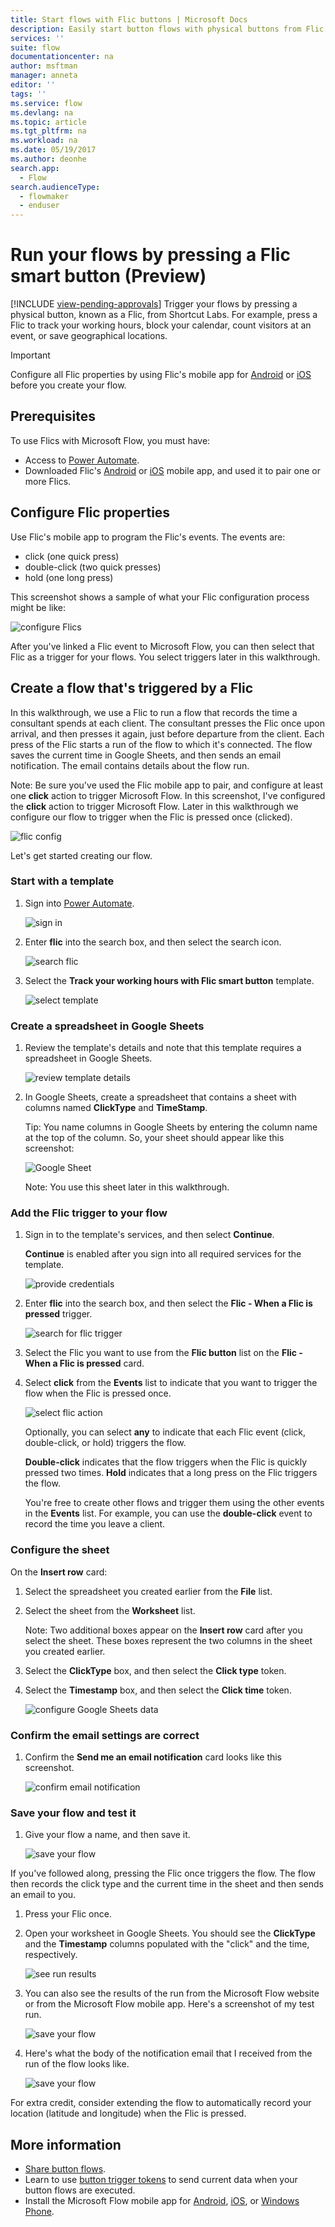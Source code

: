 ```yaml
---
title: Start flows with Flic buttons | Microsoft Docs
description: Easily start button flows with physical buttons from Flic by Shortcut Labs.
services: ''
suite: flow
documentationcenter: na
author: msftman
manager: anneta
editor: ''
tags: ''
ms.service: flow
ms.devlang: na
ms.topic: article
ms.tgt_pltfrm: na
ms.workload: na
ms.date: 05/19/2017
ms.author: deonhe
search.app: 
  - Flow
search.audienceType: 
  - flowmaker
  - enduser
---
```

# Run your flows by pressing a Flic smart button (Preview)
[!INCLUDE [view-pending-approvals](includes/cc-rebrand.md)]
Trigger your flows by pressing a physical button, known as a Flic, from Shortcut Labs. For example, press a Flic to track your working hours, block your calendar, count visitors at an event, or save geographical locations.

> [!IMPORTANT]
> Configure all Flic properties by using Flic's mobile app for [Android](https://play.google.com/store/apps/details?id=io.flic.app) or [iOS](https://itunes.apple.com/us/app/flic-app/id977593793?ls=1&mt=8) before you create your flow.
> 
> 

## Prerequisites
To use Flics with Microsoft Flow, you must have:

* Access to [Power Automate](https://flow.microsoft.com).
* Downloaded Flic's [Android](https://play.google.com/store/apps/details?id=io.flic.app) or [iOS](https://itunes.apple.com/us/app/flic-app/id977593793?ls=1&mt=8) mobile app, and used it to pair one or more Flics.

## Configure Flic properties
Use Flic's mobile app to program the Flic's events. The events are:

* click (one quick press)
* double-click (two quick presses)
* hold (one long press)

This screenshot shows a sample of what your Flic configuration process might be like:

![configure Flics](./media/flic-button-flows/configure-flic-actions.png)

After you've linked a Flic event to Microsoft Flow, you can then select that Flic as a trigger for your flows. You select triggers later in this walkthrough.

## Create a flow that's triggered by a Flic
In this walkthrough, we use a Flic to run a flow that records the time a consultant spends at each client. The consultant presses the Flic once upon arrival, and then presses it again, just before departure from the client. Each press of the Flic starts a run of the flow to which it's connected. The flow saves the current time in Google Sheets, and then sends an email notification. The email contains details about the flow run.

Note: Be sure you've used the Flic mobile app to pair, and configure at least one **click** action to trigger Microsoft Flow. In this screenshot, I've configured the **click** action to trigger Microsoft Flow. Later in this walkthrough we configure our flow to trigger when the Flic is pressed once (clicked).

   ![flic config](./media/flic-button-flows/flic-configured-for-flow.png)

Let's get started creating our flow.

### Start with a template
1. Sign into [Power Automate](https://flow.microsoft.com).
   
    ![sign in](./media/flic-button-flows/sign-into-flow.png)
2. Enter **flic** into the search box, and then select the search icon.
   
    ![search flic](./media/flic-button-flows/search-flic.png)
3. Select the **Track your working hours with Flic smart button** template.
   
    ![select template](./media/flic-button-flows/flic-templates.png)

### Create a spreadsheet in Google Sheets
1. Review the template's details and note that this template requires a spreadsheet in Google Sheets.
   
   ![review template details](./media/flic-button-flows/flic-template-details.png)
2. In Google Sheets, create a spreadsheet that contains a sheet with columns named **ClickType** and **TimeStamp**.
   
      Tip: You name columns in Google Sheets by entering the column name at the top of the column. So, your sheet should appear like this screenshot:
   
   ![Google Sheet](./media/flic-button-flows/flic-google-sheet.png)
   
   Note: You use this sheet later in this walkthrough.

### Add the Flic trigger to your flow
1. Sign in to the template's services, and then select **Continue**.
   
     **Continue** is enabled after you sign into all required services for the template.
   
    ![provide credentials](./media/flic-button-flows/flic-template-services-sign-in.png)
2. Enter **flic** into the search box, and then select the **Flic - When a Flic is pressed** trigger.
   
    ![search for flic trigger](./media/flic-button-flows/flic-search-trigger.png)
3. Select the Flic you want to use from the **Flic button** list on the **Flic - When a Flic is pressed** card.
4. Select **click** from the **Events** list to indicate that you want to trigger the flow when the Flic is pressed once.
   
    ![select flic action](./media/flic-button-flows/select-flic.png)
   
   Optionally, you can select **any** to indicate that each Flic event (click, double-click, or hold) triggers the flow.
   
   **Double-click** indicates that the flow triggers when the Flic is quickly pressed two times. **Hold** indicates that a long press on the Flic triggers the flow.
   
   You're free to create other flows and trigger them using the other events in the **Events** list. For example, you can use the **double-click** event to record the time you leave a client.

### Configure the sheet
   On the **Insert row** card:

1. Select the spreadsheet you created earlier from the **File** list.
2. Select the sheet from the **Worksheet** list.
   
   Note: Two additional boxes appear on the **Insert row** card after you select the sheet. These boxes represent the two columns in the sheet you created earlier.
3. Select the **ClickType** box, and then select the **Click type** token.
4. Select the **Timestamp** box, and then select the **Click time** token.
   
    ![configure Google Sheets data](./media/flic-button-flows/flick-insert-row-card.png)

### Confirm the email settings are correct
1. Confirm the **Send me an email notification** card looks like this screenshot.
   
    ![confirm email notification](./media/flic-button-flows/email-settings.png)

### Save your flow and test it
1. Give your flow a name, and then save it.
   
    ![save your flow](./media/flic-button-flows/save.png)

If you've followed along, pressing the Flic once triggers the flow. The flow then records the click type and the current time in the sheet and then sends an email to you.

1. Press your Flic once.
2. Open your worksheet in Google Sheets. You should see the **ClickType** and the **Timestamp** columns populated with the "click" and the time, respectively.
   
    ![see run results](./media/flic-button-flows/flic-google-sheet-after-run.png)
3. You can also see the results of the run from the Microsoft Flow website or from the Microsoft Flow mobile app. Here's a screenshot of my test run.
   
    ![save your flow](./media/flic-button-flows/flic-test-run-results-portal.png)
4. Here's what the body of the notification email that I received from the run of the flow looks like.
   
    ![save your flow](./media/flic-button-flows/flic-email-body.png)

For extra credit, consider extending the flow to automatically record your location (latitude and longitude) when the Flic is pressed.

## More information
* [Share button flows](share-buttons.md).
* Learn to use [button trigger tokens](introduction-to-button-trigger-tokens.md) to send current data when your button flows are executed.
* Install the Microsoft Flow mobile app for [Android](https://aka.ms/flowmobiledocsandroid), [iOS](https://aka.ms/flowmobiledocsios), or [Windows Phone](https://aka.ms/flowmobilewindows).

